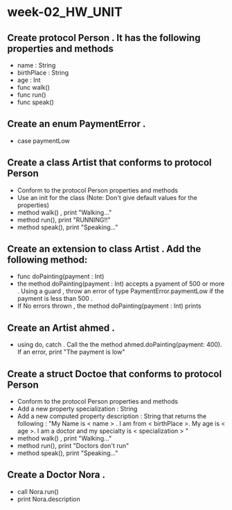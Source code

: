 # week-02_HW_UNIT

## Create  protocol Person . It has the following properties and methods
- name : String
- birthPlace : String
- age : Int
- func walk()
- func run()
- func speak()


## Create an enum PaymentError . 
- case paymentLow

## Create a class Artist that conforms to protocol Person
- Conform to the protocol Person properties and methods
- Use an init for the class (Note: Don't give default values for the properties)
- method walk() , print "Walking..."
- method run(), print "RUNNING!!"
- method speak(), print "Speaking..."

## Create an extension to class Artist . Add the following method:
- func doPainting(payment : Int)
- the method doPainting(payment : Int) accepts a pyament of 500 or more . Using a guard , throw an error of type PaymentError.paymentLow if the payment is less than 500 .
- If No errors thrown , the method doPainting(payment : Int) prints 


## Create an Artist ahmed . 
- using do, catch . Call the the method ahmed.doPainting(payment: 400). If an error, print "The payment is low"


## Create a struct Doctoe that conforms to protocol Person
- Conform to the protocol Person properties and methods
- Add a new property specialization : String
- Add a new computed property description : String that returns the following : "My Name is < name > . I am from < birthPlace >. My age is < age >. I am a doctor and my specialty is < specialization > "
- method walk() , print "Walking..."
- method run(), print "Doctors don't run"
- method speak(), print "Speaking..."

## Create a Doctor Nora .
- call Nora.run()
- print Nora.description












